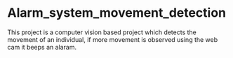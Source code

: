 # Alarm_system_movement_detection
This project is a computer vision based project which detects the movement of an individual, if more movement is observed using the web cam it beeps an alaram.
